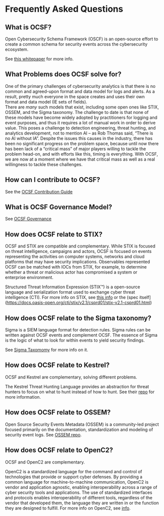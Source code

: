 # Frequently Asked Questions

## What is OCSF?
Open Cybersecurity Schema Framework (OSCF)
is an open-source effort to create a common schema
for security events across the cybersecurity ecosystem.

See [this whitepaper](https://github.com/ocsf/ocsf-docs/blob/main/Understanding%20OCSF.pdf)
for more info.

## What Problems does OCSF solve for?
One of the primary challenges of cybersecurity analytics
is that there is no common and agreed-upon format
and data model for logs and alerts.
As a result, pretty much everyone in the space creates
and uses their own format and data model
(IE sets of fields).  
There are *many* such models that exist,
including some open ones like
STIX, OSSEM, and the Sigma taxonomy.
The challenge to date is that none of these
models have become widely adopted by practitioners
for logging and event purposes,
and thus it requires a lot of manual work
in order to derive value.
This poses a challenge to
detection engineering, threat hunting,
and analytics development,
not to mention AI – as Rob Thomas said,
“There is no AI without IA”.
Despite the issues this causes in the industry,
there has been no significant progress on the problem space,
because until now there has been lack of a “critical mass”
of major players willing to tackle the problem head-on, and
with efforts like this, timing is everything.
With OCSF,
we are now at a moment where we have 
that critical mass as well
as a real willingness to tackle these challenges.

## How can I contribute to OCSF?
See the
[OCSF Contribution Guide](https://github.com/ocsf/ocsf-schema/blob/main/CONTRIBUTING.md)

## What is OCSF Governance Model?
See [OCSF Governance](https://github.com/ocsf/governance/blob/main/Governance.md)

## How does OCSF relate to STIX?
OCSF and STIX are compatible and complementary.  While STIX is focused on threat intelligence, campaigns and actors, OCSF is focused on events representing the activities on computer systems, networks and cloud platforms that may have security implications.  Observables represented OCSF can be matched with IOCs from STIX, for example, to determine whether a threat or malicious actor has compromised a system or enterprise environment.

Structured Threat Information Expression (STIX™)
is a open-source language and serialization format
used to exchange cyber threat intelligence (CTI).
For more info on STIX, see
[this info](https://oasis-open.github.io/cti-documentation/stix/intro.html)
or the
(spec itself](https://docs.oasis-open.org/cti/stix/v2.1/csprd01/stix-v2.1-csprd01.html)

## How does OCSF relate to the Sigma taxonomy?
Sigma is a SIEM language format for detection rules.
Sigma rules can be written against OCSF events and complement OCSF.  The
essence of Sigma is the logic of what to look for
within events to yield security findings.

See
[Sigma Taxomomy](https://github.com/SigmaHQ/sigma/wiki/Taxonomy)
for more info on it.

## How does OCSF relate to Kestrel?
OCSF and Kestrel are complementary, solving different problems.

The Kestrel Threat Hunting Language
provides an abstraction for threat hunters
to focus on what to hunt instead of how to hunt.
See their
[repo](https://github.com/opencybersecurityalliance/kestrel-lang)
for more information.
 
## How does OCSF relate to OSSEM?

Open Source Security Events Metadata (OSSEM)
is a community-led project focused
primarily on the documentation,
standardization and modeling of security event logs.
See [OSSEM repo](https://github.com/OTRF/OSSEM).

## How does OCSF relate to OpenC2?
OCSF and OpenC2 are complementary.

OpenC2 is a standardized language
for the command and control of technologies
that provide or support cyber defenses.
By providing a common language
for machine-to-machine communication,
OpenC2 is vendor and application agnostic,
enabling interoperability
across a range of cyber security tools and applications.
The use of standardized interfaces and protocols
enables interoperability of different tools,
regardless of the vendor that developed them,
the language they are written in
or the function they are designed to fulfill.
For more info on OpenC2, see
[info](https://openc2.org/).


